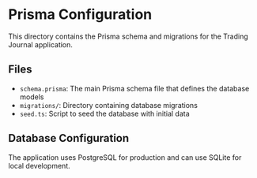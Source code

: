 # Prisma Configuration

This directory contains the Prisma schema and migrations for the Trading Journal application.

## Files

- `schema.prisma`: The main Prisma schema file that defines the database models
- `migrations/`: Directory containing database migrations
- `seed.ts`: Script to seed the database with initial data

## Database Configuration

The application uses PostgreSQL for production and can use SQLite for local development. 
